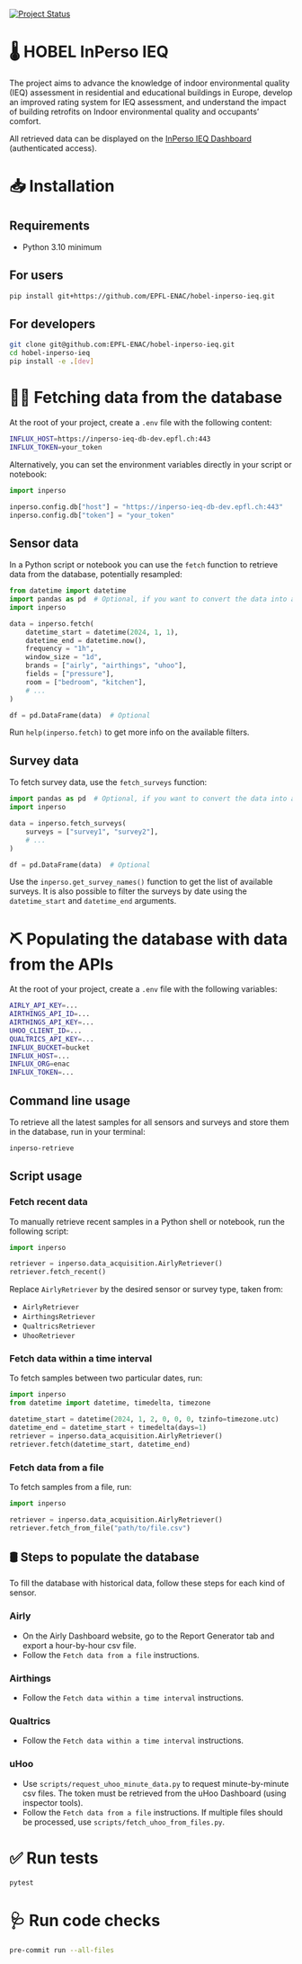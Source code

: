 [![Project Status](https://img.shields.io/badge/status-under%20development-yellow)](https://github.com/EPFL-ENAC/hobel-inperso-ieq)

# 🌡 HOBEL InPerso IEQ

The project aims to advance the knowledge of indoor environmental quality (IEQ) assessment in residential and educational buildings in Europe, develop an improved rating system for IEQ assessment, and understand the impact of building retrofits on Indoor environmental quality and occupants’ comfort.

All retrieved data can be displayed on the [InPerso IEQ Dashboard](https://inperso-ieq-dev.epfl.ch/) (authenticated access).


# 📥 Installation

## Requirements

- Python 3.10 minimum


## For users

```bash
pip install git+https://github.com/EPFL-ENAC/hobel-inperso-ieq.git
```


## For developers

```bash
git clone git@github.com:EPFL-ENAC/hobel-inperso-ieq.git
cd hobel-inperso-ieq
pip install -e .[dev]
```


# 👨‍💻 Fetching data from the database

At the root of your project, create a `.env` file with the following content:

```bash
INFLUX_HOST=https://inperso-ieq-db-dev.epfl.ch:443
INFLUX_TOKEN=your_token
```

Alternatively, you can set the environment variables directly in your script or notebook:

```python
import inperso

inperso.config.db["host"] = "https://inperso-ieq-db-dev.epfl.ch:443"
inperso.config.db["token"] = "your_token"
```


## Sensor data

In a Python script or notebook you can use the `fetch` function to retrieve data from the database, potentially resampled:

```python
from datetime import datetime
import pandas as pd  # Optional, if you want to convert the data into a DataFrame
import inperso

data = inperso.fetch(
    datetime_start = datetime(2024, 1, 1),
    datetime_end = datetime.now(),
    frequency = "1h",
    window_size = "1d",
    brands = ["airly", "airthings", "uhoo"],
    fields = ["pressure"],
    room = ["bedroom", "kitchen"],
    # ...
)

df = pd.DataFrame(data)  # Optional
```

Run `help(inperso.fetch)` to get more info on the available filters.


## Survey data

To fetch survey data, use the `fetch_surveys` function:

```python
import pandas as pd  # Optional, if you want to convert the data into a DataFrame
import inperso

data = inperso.fetch_surveys(
    surveys = ["survey1", "survey2"],
    # ...
)

df = pd.DataFrame(data)  # Optional
```

Use the `inperso.get_survey_names()` function to get the list of available surveys. It is also possible to filter the surveys by date using the `datetime_start` and `datetime_end` arguments.


# ⛏️ Populating the database with data from the APIs

At the root of your project, create a `.env` file with the following variables:

```bash
AIRLY_API_KEY=...
AIRTHINGS_API_ID=...
AIRTHINGS_API_KEY=...
UHOO_CLIENT_ID=...
QUALTRICS_API_KEY=...
INFLUX_BUCKET=bucket
INFLUX_HOST=...
INFLUX_ORG=enac
INFLUX_TOKEN=...
```


## Command line usage

To retrieve all the latest samples for all sensors and surveys and store them in the database, run in your terminal:

```bash
inperso-retrieve
```


## Script usage

### Fetch recent data

To manually retrieve recent samples in a Python shell or notebook, run the following script:

```python
import inperso

retriever = inperso.data_acquisition.AirlyRetriever()
retriever.fetch_recent()
```

Replace `AirlyRetriever` by the desired sensor or survey type, taken from:

- `AirlyRetriever`
- `AirthingsRetriever`
- `QualtricsRetriever`
- `UhooRetriever`


### Fetch data within a time interval

To fetch samples between two particular dates, run:

```python
import inperso
from datetime import datetime, timedelta, timezone

datetime_start = datetime(2024, 1, 2, 0, 0, 0, tzinfo=timezone.utc)
datetime_end = datetime_start + timedelta(days=1)
retriever = inperso.data_acquisition.AirlyRetriever()
retriever.fetch(datetime_start, datetime_end)
```


### Fetch data from a file

To fetch samples from a file, run:

```python
import inperso

retriever = inperso.data_acquisition.AirlyRetriever()
retriever.fetch_from_file("path/to/file.csv")
```


## 🛢️ Steps to populate the database

To fill the database with historical data, follow these steps for each kind of sensor.

### Airly

- On the Airly Dashboard website, go to the Report Generator tab and export a hour-by-hour csv file.
- Follow the `Fetch data from a file` instructions.


### Airthings

- Follow the `Fetch data within a time interval` instructions.


### Qualtrics

- Follow the `Fetch data within a time interval` instructions.


### uHoo

- Use `scripts/request_uhoo_minute_data.py` to request minute-by-minute csv files. The token must be retrieved from the uHoo Dashboard (using inspector tools).
- Follow the `Fetch data from a file` instructions. If multiple files should be processed, use `scripts/fetch_uhoo_from_files.py`.


# ✅ Run tests

```bash
pytest
```


# 🩺 Run code checks

```bash
pre-commit run --all-files
```
